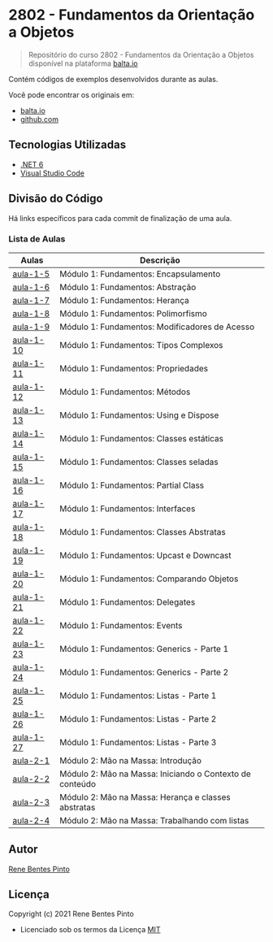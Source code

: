 # 2802 - Fundamentos da Orientação a Objetos

> Repositório do curso 2802 - Fundamentos da Orientação a Objetos disponível na plataforma [balta.io](https://balta.io)

Contém códigos de exemplos desenvolvidos durante as aulas.

Você pode encontrar os originais em:

- [balta.io](https://balta.io)
- [github.com](https://github.com/balta-io/2802)

## Tecnologias Utilizadas

- [.NET 6](https://dotnet.microsoft.com)
- [Visual Studio Code](https://code.visualstudio.com)

## Divisão do Código

Há links específicos para cada commit de finalização de uma aula.

### Lista de Aulas

| Aulas                             | Descrição                                                |
| --------------------------------- | -------------------------------------------------------- |
| [aula-1-5](../../commit/917a103)  | Módulo 1: Fundamentos: Encapsulamento                    |
| [aula-1-6](../../commit/faa27c3)  | Módulo 1: Fundamentos: Abstração                         |
| [aula-1-7](../../commit/7132729)  | Módulo 1: Fundamentos: Herança                           |
| [aula-1-8](../../commit/45057fd)  | Módulo 1: Fundamentos: Polimorfismo                      |
| [aula-1-9](../../commit/d6c18b5)  | Módulo 1: Fundamentos: Modificadores de Acesso           |
| [aula-1-10](../../commit/1bdb516) | Módulo 1: Fundamentos: Tipos Complexos                   |
| [aula-1-11](../../commit/f19aa33) | Módulo 1: Fundamentos: Propriedades                      |
| [aula-1-12](../../commit/fdc32f6) | Módulo 1: Fundamentos: Métodos                           |
| [aula-1-13](../../commit/a7cb28e) | Módulo 1: Fundamentos: Using e Dispose                   |
| [aula-1-14](../../commit/56a4117) | Módulo 1: Fundamentos: Classes estáticas                 |
| [aula-1-15](../../commit/daae6b3) | Módulo 1: Fundamentos: Classes seladas                   |
| [aula-1-16](../../commit/ab38385) | Módulo 1: Fundamentos: Partial Class                     |
| [aula-1-17](../../commit/d9eba79) | Módulo 1: Fundamentos: Interfaces                        |
| [aula-1-18](../../commit/bae5a83) | Módulo 1: Fundamentos: Classes Abstratas                 |
| [aula-1-19](../../commit/58db24f) | Módulo 1: Fundamentos: Upcast e Downcast                 |
| [aula-1-20](../../commit/3953a03) | Módulo 1: Fundamentos: Comparando Objetos                |
| [aula-1-21](../../commit/c584d56) | Módulo 1: Fundamentos: Delegates                         |
| [aula-1-22](../../commit/f39ea0b) | Módulo 1: Fundamentos: Events                            |
| [aula-1-23](../../commit/516ea9b) | Módulo 1: Fundamentos: Generics - Parte 1                |
| [aula-1-24](../../commit/bf2fa5c) | Módulo 1: Fundamentos: Generics - Parte 2                |
| [aula-1-25](../../commit/a609706) | Módulo 1: Fundamentos: Listas - Parte 1                  |
| [aula-1-26](../../commit/0de3321) | Módulo 1: Fundamentos: Listas - Parte 2                  |
| [aula-1-27](../../commit/2d31cbb) | Módulo 1: Fundamentos: Listas - Parte 3                  |
| [aula-2-1](../../commit/7020b55)  | Módulo 2: Mão na Massa: Introdução                       |
| [aula-2-2](../../commit/fdc9bfb)  | Módulo 2: Mão na Massa: Iniciando o Contexto de conteúdo |
| [aula-2-3](../../commit/0961340)  | Módulo 2: Mão na Massa: Herança e classes abstratas      |
| [aula-2-4](../../commit/3d989b1)  | Módulo 2: Mão na Massa: Trabalhando com listas           |

## Autor

[Rene Bentes Pinto](http://github.com/renebentes)

## Licença

Copyright (c) 2021 Rene Bentes Pinto

- Licenciado sob os termos da Licença [MIT](LICENSE)
